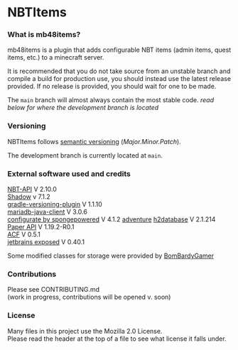 # NBTItems

### What is mb48items?

mb48items is a plugin that adds configurable NBT items (admin items, quest items, etc.) to a minecraft server.

It is recommended that you do not take source from an unstable branch and compile a build for production use, 
you should instead use the latest release provided.
If no release is provided, you should wait for one to be made.

The `main` branch will almost always contain the most stable code.
*read below for where the development branch is located*

### Versioning

NBTItems follows [semantic versioning](https://semver.org/) (_Major.Minor.Patch_).

The development branch is currently located at `main`.

### External software used and credits
  
[NBT-API](https://github.com/tr7zw/Item-NBT-API) V 2.10.0  
[Shadow](https://github.com/johnrengelman/shadow) v 7.1.2   
[gradle-versioning-plugin](https://github.com/Glovo/gradle-versioning-plugin) V 1.1.10  
[mariadb-java-client](https://mariadb.org) V 3.0.6  
[configurate by spongepowered](https://github.com/SpongePowered/Configurate) V 4.1.2
[adventure](https://github.com/KyoriPowered/adventure)
[h2database](https://github.com/h2database/h2database) V 2.1.214  
[Paper API](https://github.com/PaperMC/Paper) V 1.19.2-R0.1  
[ACF](https://github.com/aikar/commands) V 0.5.1  
[jetbrains exposed](https://github.com/JetBrains/Exposed) V 0.40.1

Some modified classes for storage were provided by [BomBardyGamer](https://github.com/bombardygamer)
  
### Contributions  
  
Please see CONTRIBUTING.md  
(work in progress, contributions will be opened v. soon)
  
### License

Many files in this project use the Mozilla 2.0 License.  
Please read the header at the top of a file to see what license it falls under.  
